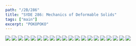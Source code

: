 ```yaml
---
path: "/2B/286"
title: "SYDE 286: Mechanics of Deformable Solids"
tags: ["main"]
excerpt: "POKOPOKO"
---
```



![](./286-01.jpg)
![](./286-02.jpg)
![](./286-03.jpg)
![](./286-04.jpg)
![](./286-05.jpg)
![](./286-06.jpg)
![](./286-07.jpg)
![](./286-08.jpg)
![](./286-09.jpg)
![](./286-10.jpg)
![](./286-11.jpg)
![](./286-12.jpg)
![](./286-13.jpg)
![](./286-14.jpg)
![](./286-15.jpg)
![](./286-16.jpg)
![](./286-17.jpg)
![](./286-18.jpg)
![](./286-19.jpg)
![](./286-20.jpg)

